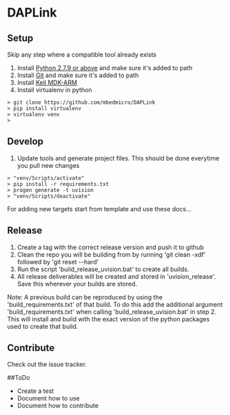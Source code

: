 # DAPLink

## Setup
Skip any step where a compatible tool already exists

1. Install [Python 2.7.9 or above](https://www.python.org/downloads/) and make sure it's added to path
2. Install [Git](https://git-scm.com/downloads) and make sure it's added to path
3. Install [Keil MDK-ARM](https://www.keil.com/download/product/)
4. Install virtualenv in python

```
> git clone https://github.com/mbedmicro/DAPLink
> pip install virtualenv
> virtualenv venv
> 
```

## Develop
1. Update tools and generate project files. This should be done everytime you pull new changes
```
> "venv/Scripts/activate"
> pip install -r requirements.txt
> progen generate -t uvision
> "venv/Scripts/deactivate"
```

For adding new targets start from template and use these docs...

## Release
1. Create a tag with the correct release version and push it to github
2. Clean the repo you will be building from by running 'git clean -xdf' followed by 'git reset --hard'
3. Run the script 'build_release_uvision.bat' to create all builds.
4. All release deliverables will be created and stored in 'uvision_release'.  Save this wherever your builds are stored.

Note: A previous build can be reproduced by using the 'build_requirements.txt' of that build.
To do this add the additional argument 'build_requirements.txt' when calling 'build_release_uvision.bat' in step 2.
This will install and build with the exact version of the python packages used to create that build.

## Contribute
Check out the issue tracker.

##ToDo
- Create a test
- Document how to use
- Document how to contribute
